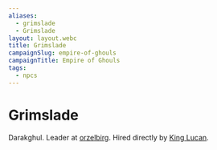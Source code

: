 ```yaml
---
aliases:
  - grimslade
  - Grimslade
layout: layout.webc
title: Grimslade
campaignSlug: empire-of-ghouls
campaignTitle: Empire of Ghouls
tags:
  - npcs
---
```


# Grimslade

Darakghul. Leader at [orzelbirg](locations/orzelbirg.md). Hired directly by [King Lucan](npcs/lucan.md).
